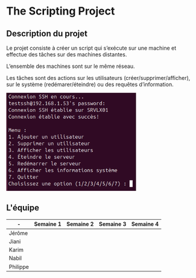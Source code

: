 
# The Scripting Project

## Description du projet

Le projet consiste à créer un script qui s’exécute sur une machine et effectue des tâches sur des machines distantes.

L’ensemble des machines sont sur le même réseau.

Les tâches sont des actions sur les utilisateurs (créer/supprimer/afficher), sur le système (redémarer/éteindre) ou des requêtes d’information.

![menulinux](https://github.com/WildCodeSchool/tssr-2405-p2-g1-Scripting/blob/main/Annexes/menulinux.png)

## L'équipe

| - | Semaine 1 | Semaine 2 | Semaine 3 | Semaine 4 |
| --- | --- | --- | --- | --- |
| Jérôme |
| Jiani |
| Karim |
| Nabil |
| Philippe |
